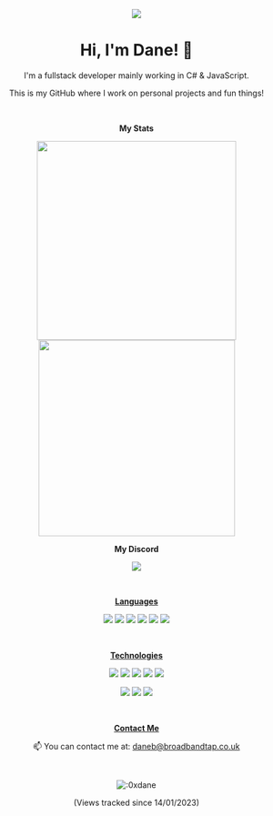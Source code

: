 <p align='center'>
    <img src="https://i.ppy.sh/961d896ce9baf53bd2ed17f897f9c72d297fb3bc/68747470733a2f2f7374617469632e77696b69612e6e6f636f6f6b69652e6e65742f706f6b656d6f6e2f696d616765732f332f33642f4d696d696b79755f53532e6769662f7265766973696f6e2f6c61746573743f63623d3230323030313038323335333231" />
</p>

<h1 align='center'>
  Hi, I'm Dane! 👋
</h1>

<p align='center'>
  I'm a fullstack developer mainly working in C# & JavaScript.
</p>
<p align='center'>
  This is my GitHub where I work on personal projects and fun things!
</p>

<br>

<p align='center'>
  <b>My Stats</b>
</p>

<p align='center'>
  <a href="#"><img src="https://github-readme-stats.vercel.app/api?username=danexrc&show_icons=true&count_private=true&theme=tokyonight" width="350"></a>
  <a href="#"><img src="https://github-readme-stats.vercel.app/api/top-langs/?username=danexrc&layout=compact&theme=tokyonight" width="345"></a>
</p>

<p align='center'>
  <b>My Discord</b>
</p>

<p align='center'>
    <a href="https://discord.com/users/227644691003342848"><img src="https://lanyard.cnrad.dev/api/227644691003342848" /></a>
</p>

<br>

<p align='center'>
  <b><u>Languages</u></b>
</p>

<p align='center'>
  <a><img src="https://img.shields.io/badge/C%23-239120?style=for-the-badge&logo=c-sharp&logoColor=white"></a>
  <a><img src="https://img.shields.io/badge/JavaScript-323330?style=for-the-badge&logo=javascript&logoColor=F7DF1E"></a>
  <a><img src="https://img.shields.io/badge/TypeScript-007ACC?style=for-the-badge&logo=typescript&logoColor=white"></a>
  <a><img src="https://img.shields.io/badge/HTML5-E34F26?style=for-the-badge&logo=html5&logoColor=white"></a>
  <a><img src="https://img.shields.io/badge/CSS3-1572B6?style=for-the-badge&logo=css3&logoColor=white"></a>
  <a><img src="https://img.shields.io/badge/powershell-5391FE?style=for-the-badge&logo=powershell&logoColor=white"></a>

</p>

<br>

<p align='center'>
  <b><u>Technologies</u></b>
</p>

<p align='center'>
  <a><img src="https://img.shields.io/badge/Docker-2CA5E0?style=for-the-badge&logo=docker&logoColor=white"></a>
  <a><img src="https://img.shields.io/badge/kubernetes-326ce5.svg?&style=for-the-badge&logo=kubernetes&logoColor=white"></a>
  <a><img src="https://img.shields.io/badge/Node%20js-339933?style=for-the-badge&logo=nodedotjs&logoColor=white"></a>
  <a><img src="https://img.shields.io/badge/Terraform-7B42BC?style=for-the-badge&logo=terraform&logoColor=white"></a>
  <a><img src="https://img.shields.io/badge/Insomnia-5849be?style=for-the-badge&logo=Insomnia&logoColor=white"></a>
</p>
<p align='center'>
  <a><img src="https://img.shields.io/badge/microsoft%20azure-0089D6?style=for-the-badge&logo=microsoft-azure&logoColor=white"></a>
  <a><img src="https://img.shields.io/badge/Amazon_AWS-FF9900?style=for-the-badge&logo=amazonaws&logoColor=white"></a>
  <a><img src="https://img.shields.io/badge/Cloudflare-F38020?style=for-the-badge&logo=Cloudflare&logoColor=white"></a>
</p>

<br>

<p align='center'>
  <b><u>Contact Me</u></b>
</p>

<p align='center'>
  📫 You can contact me at: <a href="mailto:daneb@broadbandtap.co.uk">daneb@broadbandtap.co.uk</a>
</p>

<br>

<p align='center'>
    <img src="https://moe-counter.glitch.me/get/@danexrc?theme=moebooru" alt=":0xdane" />
</p>

<p align='center'>
(Views tracked since 14/01/2023)
</p>




<!---
przdox/przdox is a ✨ special ✨ repository because its `README.md` (this file) appears on your GitHub profile.
You can click the Preview link to take a look at your changes.
--->
